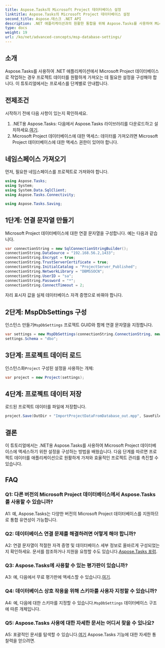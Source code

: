 ```yaml
---
title: Aspose.Tasks의 Microsoft Project 데이터베이스 설정
linktitle: Aspose.Tasks의 Microsoft Project 데이터베이스 설정
second_title: Aspose.태스크 .NET API
description: .NET 애플리케이션과의 원활한 통합을 위해 Aspose.Tasks를 사용하여 Microsoft Project 데이터베이스 설정을 구성하는 방법을 알아보세요.
type: docs
weight: 19
url: /ko/net/advanced-concepts/msp-database-settings/
---
```

## 소개

Aspose.Tasks를 사용하여 .NET 애플리케이션에서 Microsoft Project 데이터베이스로 작업하는 경우 프로젝트 데이터를 원활하게 가져오는 데 필요한 설정을 구성해야 합니다. 이 튜토리얼에서는 프로세스를 단계별로 안내합니다.

## 전제조건

시작하기 전에 다음 사항이 있는지 확인하세요.

1.  .NET용 Aspose.Tasks: 다음에서 Aspose.Tasks 라이브러리를 다운로드하고 설치하세요.[여기](https://releases.aspose.com/tasks/net/).
2. Microsoft Project 데이터베이스에 대한 액세스: 데이터를 가져오려면 Microsoft Project 데이터베이스에 대한 액세스 권한이 있어야 합니다.

## 네임스페이스 가져오기

먼저, 필요한 네임스페이스를 프로젝트로 가져와야 합니다.

```csharp
using Aspose.Tasks;
using System;
using System.Data.SqlClient;
using Aspose.Tasks.Connectivity;

using Aspose.Tasks.Saving;
```

## 1단계: 연결 문자열 만들기

Microsoft Project 데이터베이스에 대한 연결 문자열을 구성합니다. 예는 다음과 같습니다.

```csharp
var connectionString = new SqlConnectionStringBuilder();
connectionString.DataSource = "192.168.56.2,1433";
connectionString.Encrypt = true;
connectionString.TrustServerCertificate = true;
connectionString.InitialCatalog = "ProjectServer_Published";
connectionString.NetworkLibrary = "DBMSSOCN";
connectionString.UserID = "sa";
connectionString.Password = "*";
connectionString.ConnectTimeout = 2;
```

자리 표시자 값을 실제 데이터베이스 자격 증명으로 바꿔야 합니다.

## 2단계: MspDbSettings 구성

 인스턴스 만들기`MspDbSettings` 프로젝트 GUID와 함께 연결 문자열을 지정합니다.

```csharp
var settings = new MspDbSettings(connectionString.ConnectionString, new Guid("E6426C44-D6CB-4B9C-AF16-48910ACE0F54"));
settings.Schema = "dbo";
```

## 3단계: 프로젝트 데이터 로드

 인스턴스화`Project` 구성된 설정을 사용하는 개체:

```csharp
var project = new Project(settings);
```

## 4단계: 프로젝트 데이터 저장

로드된 프로젝트 데이터를 파일에 저장합니다.

```csharp
project.Save(OutDir + "ImportProjectDataFromDatabase_out.mpp", SaveFileFormat.Mpp);
```

## 결론

이 튜토리얼에서는 .NET용 Aspose.Tasks를 사용하여 Microsoft Project 데이터베이스에 액세스하기 위한 설정을 구성하는 방법을 배웠습니다. 다음 단계를 따르면 프로젝트 데이터를 애플리케이션으로 원활하게 가져와 효율적인 프로젝트 관리를 촉진할 수 있습니다.

## FAQ

### Q1: 다른 버전의 Microsoft Project 데이터베이스에서 Aspose.Tasks를 사용할 수 있습니까?

A1: 예, Aspose.Tasks는 다양한 버전의 Microsoft Project 데이터베이스를 지원하므로 통합 유연성이 가능합니다.

### Q2: 데이터베이스 연결 문제를 해결하려면 어떻게 해야 합니까?

 A2: 연결 문자열이 적절한 자격 증명 및 데이터베이스 세부 정보로 올바르게 구성되었는지 확인하세요. 문서를 참조하거나 지원을 요청할 수도 있습니다.[Aspose.Tasks 포럼](https://forum.aspose.com/c/tasks/15).

### Q3: Aspose.Tasks에 사용할 수 있는 평가판이 있습니까?

 A3: 예, 다음에서 무료 평가판에 액세스할 수 있습니다.[여기](https://releases.aspose.com/).

### Q4: 데이터베이스 상호 작용을 위해 스키마를 사용자 지정할 수 있습니까?

 A4: 예, 다음에 대한 스키마를 지정할 수 있습니다.`MspDbSettings` 데이터베이스 구조에 따른 개체입니다.

### Q5: Aspose.Tasks 사용에 대한 자세한 문서는 어디서 찾을 수 있나요?

 A5: 포괄적인 문서를 탐색할 수 있습니다.[여기](https://reference.aspose.com/tasks/net/) Aspose.Tasks 기능에 대한 자세한 통찰력을 얻으려면.